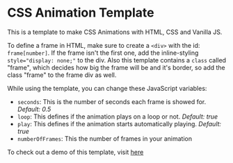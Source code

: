 # CSS Animation Template
This is a template to make CSS Animations with HTML, CSS and Vanilla JS.

To define a frame in HTML, make sure to create a `<div>` with the id: `frame[number]`. If the frame isn't the first one, add the inline-styling `style="display: none;"` to the div. Also this template contains a `class` called "frame", which decides how big the frame will be and it's border, so add the class "frame" to the frame div as well.

While using the template, you can change these JavaScript variables:

- `seconds`: This is the number of seconds each frame is showed for. *Default: 0.5*
- `loop`: This defines if the animation plays on a loop or not. *Default: true*
- `play`: This defines if the animation starts automatically playing. *Default: true*
- `numberOfFrames`: This the number of frames in your animation

To check out a demo of this template, visit [here](https://vulcanwm.github.io/css-animation/)
